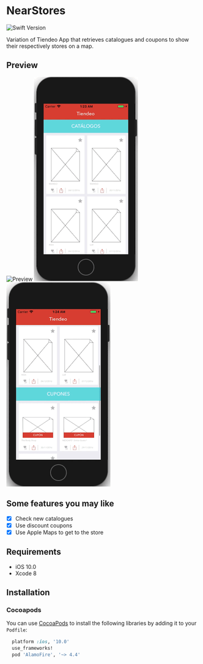 # NearStores

![Swift Version](https://img.shields.io/badge/swift-3.0-orange.svg)

Variation of Tiendeo App that retrieves catalogues and coupons to show their respectively stores on a map.

## Preview

![Preview](https://github.com/cocoataster/Images/blob/master/nearPreview1.gif)
![Preview](https://github.com/cocoataster/Images/blob/master/nearPreview2.gif)
![Preview](https://github.com/cocoataster/Images/blob/master/nearPreview3.gif)

## Some features you may like

- [x] Check new catalogues
- [x] Use discount coupons
- [x] Use Apple Maps to get to the store

## Requirements

- iOS 10.0
- Xcode 8

## Installation

### Cocoapods

You can use [CocoaPods](http://cocoapods.org/) to install the following libraries by adding it to your `Podfile`:

```ruby
  platform :ios, '10.0'
  use_frameworks!
  pod 'AlamoFire', '~> 4.4'
```
